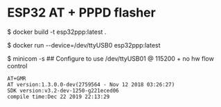 # ESP32 AT + PPPD flasher

$ docker build -t esp32ppp:latest .


$ docker run --device=/dev/ttyUSB0 esp32ppp:latest


$ minicom -s ## Configure to use /dev/ttyUSB01 @ 115200 + no hw flow control 

    AT+GMR
    AT version:1.3.0.0-dev(2759564 - Nov 12 2018 03:26:27)
    SDK version:v3.2-dev-1250-g221eced06
    compile time:Dec 22 2019 22:13:29
